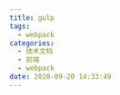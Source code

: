 ```yaml
---
title: gulp
tags:
  - webpack
categories:
  - 技术文档
  - 前端
  - webpack
date: 2020-09-20 14:33:49
---
```

